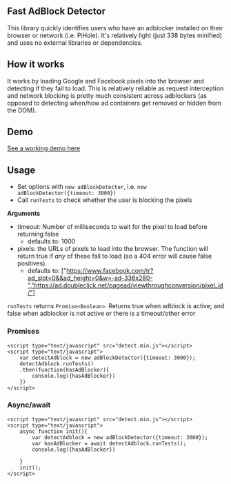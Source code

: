 ## Fast AdBlock Detector

This library quickly identifies users who have an adblocker installed on their browser or network (i.e. PiHole). It's relatively light (just 338 bytes minified) and uses no external libraries or dependencies.

## How it works

It works by loading Google and Facebook pixels into the browser and detecting if they fail to load. This is relatively reliable as request interception and network blocking is pretty much consistent across adblockers (as opposed to detecting when/how ad containers get removed or hidden from the DOM).

## Demo

[See a working demo here](https://kiwialec.github.io/fast-adblock-detector/demo.html)

## Usage

- Set options with `new adBlockDetector`, i.e. `new adBlockDetector({timeout: 3000})`
- Call `runTests` to check whether the user is blocking the pixels

**Arguments**

- timeout: Number of milliseconds to wait for the pixel to load before returning false 
  - defaults to: 1000
- pixels: the URLs of pixels to load into the browser. The function will return true if _any_ of these fail to load (so a 404 error will cause false positives).
  - defaults to: ["https://www.facebook.com/tr?ad_slot=0&&ad_height=0&w=-ad-336x280-","https://ad.doubleclick.net/pagead/viewthroughconversion/pixel_id/"]

`runTests` returns `Promise<Boolean>`. Returns true when adblock is active; and false when adblocker is not active or there is a timeout/other error

### Promises 

```
<script type="text/javascript" src="detect.min.js"></script>
<script type="text/javascript">
    var detectAdblock = new adBlockDetector({timeout: 3000});
    detectAdblock.runTests()
    .then(function(hasAdBlocker){
        console.log({hasAdBlocker})
    })
</script>
```

### Async/await 

```
<script type="text/javascript" src="detect.min.js"></script>
<script type="text/javascript">
    async function init(){
        var detectAdblock = new adBlockDetector({timeout: 3000});
        var hasAdBlocker = await detectAdblock.runTests();
        console.log({hasAdBlocker})
        
    }
    init();
</script>
```